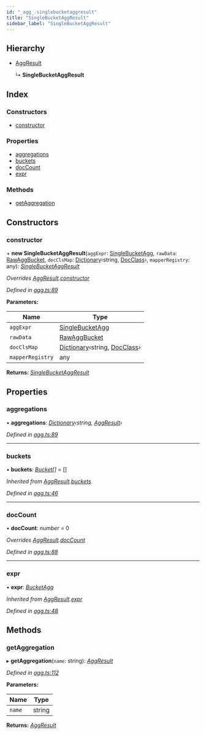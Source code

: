 ```yaml
---
id: "_agg_.singlebucketaggresult"
title: "SingleBucketAggResult"
sidebar_label: "SingleBucketAggResult"
---
```


## Hierarchy

* [AggResult](_agg_.aggresult.md)

  ↳ **SingleBucketAggResult**

## Index

### Constructors

* [constructor](_agg_.singlebucketaggresult.md#constructor)

### Properties

* [aggregations](_agg_.singlebucketaggresult.md#aggregations)
* [buckets](_agg_.singlebucketaggresult.md#buckets)
* [docCount](_agg_.singlebucketaggresult.md#doccount)
* [expr](_agg_.singlebucketaggresult.md#expr)

### Methods

* [getAggregation](_agg_.singlebucketaggresult.md#getaggregation)

## Constructors

###  constructor

\+ **new SingleBucketAggResult**(`aggExpr`: [SingleBucketAgg](_agg_.singlebucketagg.md), `rawData`: [RawAggBucket](../modules/_types_.md#rawaggbucket), `docClsMap`: [Dictionary](../modules/_types_.md#dictionary)‹string, [DocClass](../modules/_document_.md#docclass)›, `mapperRegistry`: any): *[SingleBucketAggResult](_agg_.singlebucketaggresult.md)*

*Overrides [AggResult](_agg_.aggresult.md).[constructor](_agg_.aggresult.md#constructor)*

*Defined in [agg.ts:89](https://github.com/kindritskyiMax/elasticmagic-js/blob/3a76a7e/src/agg.ts#L89)*

**Parameters:**

Name | Type |
------ | ------ |
`aggExpr` | [SingleBucketAgg](_agg_.singlebucketagg.md) |
`rawData` | [RawAggBucket](../modules/_types_.md#rawaggbucket) |
`docClsMap` | [Dictionary](../modules/_types_.md#dictionary)‹string, [DocClass](../modules/_document_.md#docclass)› |
`mapperRegistry` | any |

**Returns:** *[SingleBucketAggResult](_agg_.singlebucketaggresult.md)*

## Properties

###  aggregations

• **aggregations**: *[Dictionary](../modules/_types_.md#dictionary)‹string, [AggResult](_agg_.aggresult.md)›*

*Defined in [agg.ts:89](https://github.com/kindritskyiMax/elasticmagic-js/blob/3a76a7e/src/agg.ts#L89)*

___

###  buckets

• **buckets**: *[Bucket](_agg_.bucket.md)[]* =  []

*Inherited from [AggResult](_agg_.aggresult.md).[buckets](_agg_.aggresult.md#buckets)*

*Defined in [agg.ts:46](https://github.com/kindritskyiMax/elasticmagic-js/blob/3a76a7e/src/agg.ts#L46)*

___

###  docCount

• **docCount**: *number* = 0

*Overrides [AggResult](_agg_.aggresult.md).[docCount](_agg_.aggresult.md#doccount)*

*Defined in [agg.ts:88](https://github.com/kindritskyiMax/elasticmagic-js/blob/3a76a7e/src/agg.ts#L88)*

___

###  expr

• **expr**: *[BucketAgg](_agg_.bucketagg.md)*

*Inherited from [AggResult](_agg_.aggresult.md).[expr](_agg_.aggresult.md#expr)*

*Defined in [agg.ts:48](https://github.com/kindritskyiMax/elasticmagic-js/blob/3a76a7e/src/agg.ts#L48)*

## Methods

###  getAggregation

▸ **getAggregation**(`name`: string): *[AggResult](_agg_.aggresult.md)*

*Defined in [agg.ts:112](https://github.com/kindritskyiMax/elasticmagic-js/blob/3a76a7e/src/agg.ts#L112)*

**Parameters:**

Name | Type |
------ | ------ |
`name` | string |

**Returns:** *[AggResult](_agg_.aggresult.md)*
